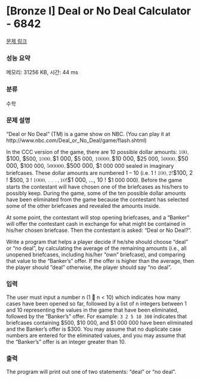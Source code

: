 # [Bronze I] Deal or No Deal Calculator - 6842 

[문제 링크](https://www.acmicpc.net/problem/6842) 

### 성능 요약

메모리: 31256 KB, 시간: 44 ms

### 분류

수학

### 문제 설명

<p>“Deal or No Deal” (TM) is a game show on NBC. (You can play it at http://www.nbc.com/Deal_or_No_Deal/game/flash.shtml)</p>

<p>In the CCC version of the game, there are 10 possible dollar amounts: <mjx-container class="MathJax" jax="CHTML" style="font-size: 109%; position: relative;"><mjx-math class="MJX-TEX" aria-hidden="true"><mjx-mn class="mjx-n"><mjx-c class="mjx-c31"></mjx-c><mjx-c class="mjx-c30"></mjx-c><mjx-c class="mjx-c30"></mjx-c></mjx-mn><mjx-mo class="mjx-n"><mjx-c class="mjx-c2C"></mjx-c></mjx-mo></mjx-math><mjx-assistive-mml unselectable="on" display="inline"><math xmlns="http://www.w3.org/1998/Math/MathML"><mn>100</mn><mo>,</mo></math></mjx-assistive-mml><span aria-hidden="true" class="no-mathjax mjx-copytext">$100, $</span></mjx-container>500, <mjx-container class="MathJax" jax="CHTML" style="font-size: 109%; position: relative;"><mjx-math class="MJX-TEX" aria-hidden="true"><mjx-mn class="mjx-n"><mjx-c class="mjx-c31"></mjx-c></mjx-mn><mjx-mn class="mjx-n"><mjx-c class="mjx-c30"></mjx-c><mjx-c class="mjx-c30"></mjx-c><mjx-c class="mjx-c30"></mjx-c></mjx-mn><mjx-mo class="mjx-n"><mjx-c class="mjx-c2C"></mjx-c></mjx-mo></mjx-math><mjx-assistive-mml unselectable="on" display="inline"><math xmlns="http://www.w3.org/1998/Math/MathML"><mn>1</mn><mn>000</mn><mo>,</mo></math></mjx-assistive-mml><span aria-hidden="true" class="no-mathjax mjx-copytext">$1 000, $</span></mjx-container>5 000, <mjx-container class="MathJax" jax="CHTML" style="font-size: 109%; position: relative;"><mjx-math class="MJX-TEX" aria-hidden="true"><mjx-mn class="mjx-n"><mjx-c class="mjx-c31"></mjx-c><mjx-c class="mjx-c30"></mjx-c></mjx-mn><mjx-mn class="mjx-n"><mjx-c class="mjx-c30"></mjx-c><mjx-c class="mjx-c30"></mjx-c><mjx-c class="mjx-c30"></mjx-c></mjx-mn><mjx-mo class="mjx-n"><mjx-c class="mjx-c2C"></mjx-c></mjx-mo></mjx-math><mjx-assistive-mml unselectable="on" display="inline"><math xmlns="http://www.w3.org/1998/Math/MathML"><mn>10</mn><mn>000</mn><mo>,</mo></math></mjx-assistive-mml><span aria-hidden="true" class="no-mathjax mjx-copytext">$10 000, $</span></mjx-container>25 000, <mjx-container class="MathJax" jax="CHTML" style="font-size: 109%; position: relative;"><mjx-math class="MJX-TEX" aria-hidden="true"><mjx-mn class="mjx-n"><mjx-c class="mjx-c35"></mjx-c><mjx-c class="mjx-c30"></mjx-c></mjx-mn><mjx-mn class="mjx-n"><mjx-c class="mjx-c30"></mjx-c><mjx-c class="mjx-c30"></mjx-c><mjx-c class="mjx-c30"></mjx-c></mjx-mn><mjx-mo class="mjx-n"><mjx-c class="mjx-c2C"></mjx-c></mjx-mo></mjx-math><mjx-assistive-mml unselectable="on" display="inline"><math xmlns="http://www.w3.org/1998/Math/MathML"><mn>50</mn><mn>000</mn><mo>,</mo></math></mjx-assistive-mml><span aria-hidden="true" class="no-mathjax mjx-copytext">$50 000, $</span></mjx-container>100 000, <mjx-container class="MathJax" jax="CHTML" style="font-size: 109%; position: relative;"><mjx-math class="MJX-TEX" aria-hidden="true"><mjx-mn class="mjx-n"><mjx-c class="mjx-c35"></mjx-c><mjx-c class="mjx-c30"></mjx-c><mjx-c class="mjx-c30"></mjx-c></mjx-mn><mjx-mn class="mjx-n"><mjx-c class="mjx-c30"></mjx-c><mjx-c class="mjx-c30"></mjx-c><mjx-c class="mjx-c30"></mjx-c></mjx-mn><mjx-mo class="mjx-n"><mjx-c class="mjx-c2C"></mjx-c></mjx-mo></mjx-math><mjx-assistive-mml unselectable="on" display="inline"><math xmlns="http://www.w3.org/1998/Math/MathML"><mn>500</mn><mn>000</mn><mo>,</mo></math></mjx-assistive-mml><span aria-hidden="true" class="no-mathjax mjx-copytext">$500 000, $</span></mjx-container>1 000 000 sealed in imaginary briefcases. These dollar amounts are numbered 1 – 10 (i.e. 1 ! <mjx-container class="MathJax" jax="CHTML" style="font-size: 109%; position: relative;"><mjx-math class="MJX-TEX" aria-hidden="true"><mjx-mn class="mjx-n"><mjx-c class="mjx-c31"></mjx-c><mjx-c class="mjx-c30"></mjx-c><mjx-c class="mjx-c30"></mjx-c></mjx-mn><mjx-mo class="mjx-n"><mjx-c class="mjx-c2C"></mjx-c></mjx-mo><mjx-mn class="mjx-n" space="2"><mjx-c class="mjx-c32"></mjx-c></mjx-mn><mjx-mo class="mjx-n"><mjx-c class="mjx-c21"></mjx-c></mjx-mo></mjx-math><mjx-assistive-mml unselectable="on" display="inline"><math xmlns="http://www.w3.org/1998/Math/MathML"><mn>100</mn><mo>,</mo><mn>2</mn><mo>!</mo></math></mjx-assistive-mml><span aria-hidden="true" class="no-mathjax mjx-copytext">$100, 2 ! $</span></mjx-container>500, 3 ! <mjx-container class="MathJax" jax="CHTML" style="font-size: 109%; position: relative;"><mjx-math class="MJX-TEX" aria-hidden="true"><mjx-mn class="mjx-n"><mjx-c class="mjx-c31"></mjx-c></mjx-mn><mjx-mn class="mjx-n"><mjx-c class="mjx-c30"></mjx-c><mjx-c class="mjx-c30"></mjx-c><mjx-c class="mjx-c30"></mjx-c></mjx-mn><mjx-mo class="mjx-n"><mjx-c class="mjx-c2C"></mjx-c></mjx-mo><mjx-mo class="mjx-n" space="2"><mjx-c class="mjx-c2E"></mjx-c></mjx-mo><mjx-mo class="mjx-n" space="2"><mjx-c class="mjx-c2E"></mjx-c></mjx-mo><mjx-mo class="mjx-n" space="2"><mjx-c class="mjx-c2E"></mjx-c></mjx-mo><mjx-mo class="mjx-n" space="2"><mjx-c class="mjx-c2C"></mjx-c></mjx-mo><mjx-mn class="mjx-n" space="2"><mjx-c class="mjx-c31"></mjx-c><mjx-c class="mjx-c30"></mjx-c></mjx-mn><mjx-mo class="mjx-n"><mjx-c class="mjx-c21"></mjx-c></mjx-mo></mjx-math><mjx-assistive-mml unselectable="on" display="inline"><math xmlns="http://www.w3.org/1998/Math/MathML"><mn>1</mn><mn>000</mn><mo>,</mo><mo>.</mo><mo>.</mo><mo>.</mo><mo>,</mo><mn>10</mn><mo>!</mo></math></mjx-assistive-mml><span aria-hidden="true" class="no-mathjax mjx-copytext">$1 000, ..., 10 ! $</span></mjx-container>1 000 000). Before the game starts the contestant will have chosen one of the briefcases as his/hers to possibly keep. During the game, some of the ten possible dollar amounts have been eliminated from the game because the contestant has selected some of the other briefcases and revealed the amounts inside.</p>

<p>At some point, the contestant will stop opening briefcases, and a “Banker” will offer the contestant cash in exchange for what might be contained in his/her chosen briefcase. Then the contestant is asked: “Deal or No Deal?”.</p>

<p>Write a program that helps a player decide if he/she should choose “deal” or “no deal”, by calculating the average of the remaining amounts (i.e., all unopened briefcases, including his/her “own” briefcase), and comparing that value to the “Banker’s” offer. If the offer is higher than the average, then the player should ”deal” otherwise, the player should say “no deal”.</p>

### 입력 

 <p>The user must input a number n (1  n < 10) which indicates how many cases have been opened so far, followed by a list of n integers between 1 and 10 representing the values in the game that have been eliminated, followed by the “Banker’s” offer. For example: <code>3 2 5 10 300</code> indicates that briefcases containing <span>$</span>500, <span>$</span>10 000, and <span>$</span>1 000 000 have been eliminated and the Banker’s offer is <span>$</span>300. You may assume that no duplicate case numbers are entered for the eliminated values, and you may assume that the “Banker’s” offer is an integer greater than 10.</p>

### 출력 

 <p>The program will print out one of two statements: “deal” or “no deal”.</p>


